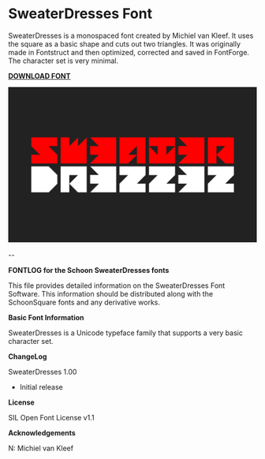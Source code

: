 # SweaterDresses Font

SweaterDresses is a monospaced font created by Michiel van Kleef. It uses the square as a basic shape and cuts out two triangles. 
It was originally made in Fontstruct and then optimized, corrected and saved in FontForge. The character set is very minimal.

[**DOWNLOAD FONT**](SweaterDresses.ttf?raw=true)

![Example](example02.gif?raw=true)

--


**FONTLOG for the Schoon SweaterDresses fonts**

This file provides detailed information on the SweaterDresses Font Software.
This information should be distributed along with the SchoonSquare fonts
and any derivative works.

**Basic Font Information**

SweaterDresses is a Unicode typeface family that supports a very basic character set.

**ChangeLog**

SweaterDresses 1.00
- Initial release

**License**

SIL Open Font License v1.1

**Acknowledgements**

N: Michiel van Kleef
